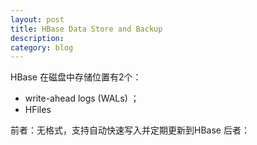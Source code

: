 ```yaml
---
layout: post
title: HBase Data Store and Backup
description: 
category: blog
---
```



HBase 在磁盘中存储位置有2个：

+ write-ahead logs (WALs) ；
+ HFiles

前者：无格式，支持自动快速写入并定期更新到HBase
后者：